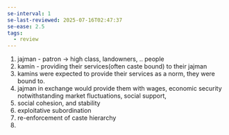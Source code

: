 ```yaml
---
se-interval: 1
se-last-reviewed: 2025-07-16T02:47:37
se-ease: 2.5
tags:
  - review
---
```

1. jajman - patron -> high class, landowners, .. people
2. kamin - providing their services(often caste bound) to their jajman
3. kamins were expected to provide their services as a norm, they were bound to.
4. jajman in exchange would provide them with wages, economic security notwithstanding market fluctuations, social support, 
5. social cohesion, and stability
6. exploitative subordination
7. re-enforcement of caste hierarchy
8. 